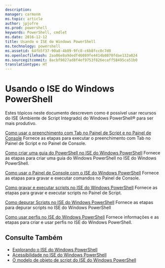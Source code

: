 ```yaml
---
description: 
manager: carmonm
ms.topic: article
author: jpjofre
ms.prod: powershell
keywords: PowerShell, cmdlet
ms.date: 2016-12-12
title: Usando o ISE do Windows PowerShell
ms.technology: powershell
ms.assetid: 64fb5f37-90a8-4b89-9fc8-c6b8fcc0c7d0
ms.openlocfilehash: 2aa86e8a9dedf46089fe4414b8070fdae132a024
ms.sourcegitcommit: 8acbf9827ad8f4ef9753f826ecaff58495ca51b0
translationtype: HT
---
```

# <a name="using-the-windows-powershell-ise"></a>Usando o ISE do Windows PowerShell
Estes tópicos neste documento descrevem como é possível usar recursos do ISE (Ambiente de Script Integrado) do Windows PowerShell® para ser mais produtivo.

[Como usar o preenchimento com Tab no Painel de Script e no Painel de Console](How-to-Use-Tab-Completion-in-the-Script-Pane-and-Console-Pane.md) Fornece as etapas para executar o preenchimento com Tab no Painel de Script e no Painel de Console.

[Como criar uma guia do PowerShell no ISE do Windows PowerShell](How-to-Create-a-PowerShell-Tab-in-Windows-PowerShell-ISE.md) Fornece as etapas para criar uma guia do Windows PowerShell no ISE do Windows PowerShell.

[Como usar o Painel de Console com o ISE do Windows PowerShell](How-to-Use-the-Console-Pane-in-the-Windows-PowerShell-ISE.md) Fornece as etapas para gravar e executar comandos no Painel de Console.

[Como gravar e executar scripts no ISE do Windows PowerShell](How-to-Write-and-Run-Scripts-in-the-Windows-PowerShell-ISE.md) Fornece as etapas para gravar e executar scripts no Painel de Script.

[Como depurar Scripts no ISE do Windows PowerShell](How-to-Debug-Scripts-in-Windows-PowerShell-ISE.md) Fornece as etapas para depurar scripts no ISE do Windows PowerShell

[Como usar perfis no ISE do Windows PowerShell](How-to-Use-Profiles-in-Windows-PowerShell-ISE.md) Fornece informações e as etapas para criar e usar perfis no ISE do Windows PowerShell.

## <a name="see-also"></a>Consulte Também
- [Explorando o ISE do Windows PowerShell](../../getting-started/fundamental/Exploring-the-Windows-PowerShell-ISE.md)
- [Acessibilidade no ISE do Windows PowerShell](../../setup/Accessibility-in-Windows-PowerShell-ISE.md)
- [O modelo de objeto de script do ISE do Windows PowerShell](https://technet.microsoft.com/en-us/library/69b047d0-da79-413e-b948-8e45d05d1f85)

